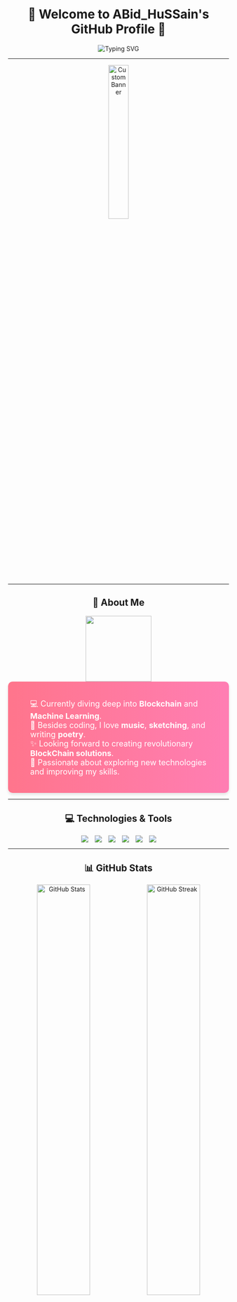 <h1 align="center">🌟 Welcome to ABid_HuSSain's GitHub Profile 🌟</h1>

<p align="center">
  <img src="https://readme-typing-svg.demolab.com?font=Fira+Code&weight=600&size=35&pause=1000&color=36BCF7&center=true&vCenter=true&width=800&lines=BlockChain+Developer;Enthusiast;Blockchain+Explorer;Poet+%7C+Music+Lover" alt="Typing SVG" />
</p>

---

<p align="center">
  <img src="https://rare-gallery.com/uploads/posts/1193055-anime-anime-girls-THE-The-Idolmaster-Shiny-Colors.jpg" alt="Custom Banner" width="30%" />
</p>

---

<h2 align="center">🚀 About Me</h2>

<div align="center">
  <img src="https://user-images.githubusercontent.com/50257986/129772276-b5e8f4f7-cb54-479c-b2a7-303e98640d19.gif" width="150"/>
</div>

<div align="center" style="background: linear-gradient(to right, #ff758c, #ff7eb3); padding: 20px; border-radius: 10px; box-shadow: 0px 4px 6px rgba(0, 0, 0, 0.1);">
  <ul style="list-style-type: none; color: #fff; text-align: left; font-size: 18px;">
    <li>💻 Currently diving deep into <b>Blockchain</b> and <b>Machine Learning</b>.</li>
    <li>🎨 Besides coding, I love <b>music</b>, <b>sketching</b>, and writing <b>poetry</b>.</li>
    <li>✨ Looking forward to creating revolutionary <b>BlockChain solutions</b>.</li>
    <li>📖 Passionate about exploring new technologies and improving my skills.</li>
  </ul>
</div>

---

<h2 align="center">💻 Technologies & Tools</h2>

<div align="center" style="display: flex; justify-content: center; align-items: center; gap: 15px; flex-wrap: wrap;">
  <img src="https://img.shields.io/badge/Python-3776AB?style=for-the-badge&logo=python&logoColor=white" />
  <img src="https://img.shields.io/badge/JavaScript-F7DF1E?style=for-the-badge&logo=javascript&logoColor=black" />
  <img src="https://img.shields.io/badge/Node.js-339933?style=for-the-badge&logo=nodedotjs&logoColor=white" />
  <img src="https://img.shields.io/badge/Linux-FCC624?style=for-the-badge&logo=linux&logoColor=black" />
  <img src="https://img.shields.io/badge/Git-F05032?style=for-the-badge&logo=git&logoColor=white" />
  <img src="https://img.shields.io/badge/Docker-2496ED?style=for-the-badge&logo=docker&logoColor=white" />
</div>

---

<h2 align="center">📊 GitHub Stats</h2>

<div align="center">
  <img src="https://github-readme-stats.vercel.app/api?username=itsaabi&show_icons=true&theme=tokyonight" width="49%" alt="GitHub Stats" />
  <img src="https://github-readme-streak-stats.herokuapp.com?user=itsaabi&theme=tokyonight&hide_border=true" width="49%" alt="GitHub Streak" />
  <br />
  <img src="https://github-readme-stats.vercel.app/api/top-langs/?username=itsaabi&layout=compact&theme=tokyonight&hide_border=true" width="49%" alt="Top Languages" />
</div>

---

<h2 align="center">🌐 Let's Connect!</h2>

<p align="center">
  <a href="https://www.linkedin.com/in/your-profile/">
    <img src="https://img.shields.io/badge/LinkedIn-%230077B5.svg?style=for-the-badge&logo=linkedin&logoColor=white" />
  </a>
  <a href="https://github.com/your-profile">
    <img src="https://img.shields.io/badge/GitHub-100000?style=for-the-badge&logo=github&logoColor=white" />
  </a>
  <a href="https://www.youtube.com/channel/your-channel-id">
    <img src="https://img.shields.io/badge/YouTube-FF0000?style=for-the-badge&logo=youtube&logoColor=white" />
  </a>
  <a href="mailto:your-email@example.com">
    <img src="https://img.shields.io/badge/Gmail-D14836?style=for-the-badge&logo=gmail&logoColor=white" />
  </a>
</p>

---

<h3 align="center">💡 Fun Fact: I love Chai and Roti 🍵</h3>

<p align="center">
  <img src="https://uploads.disquscdn.com/images/84c2e3883c2518093ab51a3ed17d9b8969c78d98aa42a5fbf29b65a41788359b.gif" alt="Chai Gif" width="200px" />
</p>

---

<h2 align="center">📜 Quote of the Day</h2>

<p align="center">
  <img src="https://quotes-github-readme.vercel.app/api?type=horizontal&theme=radical" alt="Quote of the Day" />
</p>

---
</table>

